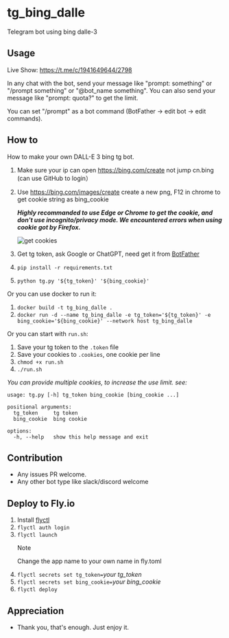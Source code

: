 # tg_bing_dalle

Telegram bot using bing dalle-3

## Usage

Live Show: https://t.me/c/1941649644/2798

In any chat with the bot, send your message like "prompt: something" or "/prompt something" or "@bot_name something".
You can also send your message like "prompt: quota?" to get the limit.

You can set "/prompt" as a bot command (BotFather -> edit bot -> edit commands).

## How to

How to make your own DALL-E 3 bing tg bot.

1. Make sure your ip can open https://bing.com/create not jump cn.bing (can use GitHub to login）
2. Use https://bing.com/images/create create a new png, F12 in chrome to get cookie string as bing_cookie

   **_Highly recommanded to use Edge or Chrome to get the cookie, and don't use incognito/privacy mode. We encountered errors when using cookie got by Firefox._**

   ![get cookies](./how_to_get_the_cookies.png)

3. Get tg token, ask Google or ChatGPT, need get it from [BotFather](https://t.me/BotFather)
4. `pip install -r requirements.txt`
5. `python tg.py '${tg_token}' '${bing_cookie}'`

Or you can use docker to run it:
1. `docker build -t tg_bing_dalle .`
2. `docker run -d --name tg_bing_dalle -e tg_token='${tg_token}' -e bing_cookie='${bing_cookie}' --network host tg_bing_dalle`

Or you can start with `run.sh`:

1. Save your tg token to the `.token` file
2. Save your cookies to `.cookies`, one cookie per line
3. `chmod +x run.sh`
4. `./run.sh`

*You can provide multiple cookies, to increase the use limit. see:*

```
usage: tg.py [-h] tg_token bing_cookie [bing_cookie ...]

positional arguments:
  tg_token     tg token
  bing_cookie  bing cookie

options:
  -h, --help   show this help message and exit

```

## Contribution

- Any issues PR welcome.
- Any other bot type like slack/discord welcome

## Deploy to Fly.io

1. Install [flyctl](https://fly.io/docs/getting-started/installing-flyctl/)
2. `flyctl auth login`
3. `flyctl launch`
   > [!NOTE]
   > Change the app name to your own name in fly.toml
4. `flyctl secrets set tg_token=`_your tg_token_
5. `flyctl secrets set bing_cookie=`_your bing_cookie_
6. `flyctl deploy`

## Appreciation

- Thank you, that's enough. Just enjoy it.


